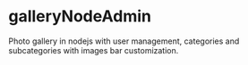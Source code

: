 galleryNodeAdmin
================

Photo gallery ​​in nodejs with user management, categories and subcategories with images bar customization.